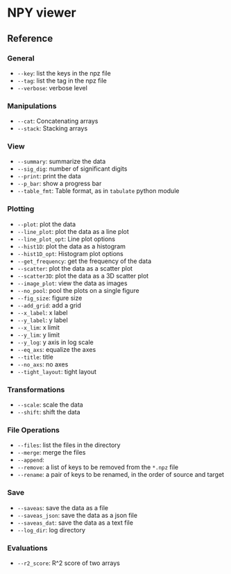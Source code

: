 # NPY viewer

## Reference

### General

* `--key`: list the keys in the npz file
* `--tag`: list the tag in the npz file
* `--verbose`: verbose level

### Manipulations

* `--cat`: Concatenating arrays
* `--stack`: Stacking arrays

### View

* `--summary`: summarize the data
* `--sig_dig`: number of significant digits
* `--print`: print the data
* `--p_bar`: show a progress bar
* `--table_fmt`: Table format, as in `tabulate` python module

### Plotting

* `--plot`: plot the data
* `--line_plot`: plot the data as a line plot
* `--line_plot_opt`: Line plot options
* `--hist1D`: plot the data as a histogram
* `--hist1D_opt`: Histogram plot options
* `--get_frequency`: get the frequency of the data
* `--scatter`: plot the data as a scatter plot
* `--scatter3D`: plot the data as a 3D scatter plot
* `--image_plot`: view the data as images
* `--no_pool`: pool the plots on a single figure
* `--fig_size`: figure size
* `--add_grid`: add a grid
* `--x_label`: x label
* `--y_label`: y label
* `--x_lim`: x limit
* `--y_lim`: y limit
* `--y_log`: y axis in log scale
* `--eq_axs`: equalize the axes
* `--title`: title
* `--no_axs`: no axes
* `--tight_layout`: tight layout

### Transformations

* `--scale`: scale the data
* `--shift`: shift the data

### File Operations

* `--files`: list the files in the directory
* `--merge`: merge the files
* `--append`: 
* `--remove`: a list of keys to be removed from the `*.npz` file
* `--rename`: a pair of keys to be renamed, in the order of source and target

### Save

* `--saveas`: save the data as a file
* `--saveas_json`: save the data as a json file
* `--saveas_dat`: save the data as a text file
* `--log_dir`: log directory

### Evaluations

* `--r2_score`: R^2 score of two arrays
